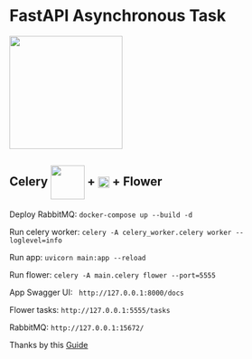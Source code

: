 # FastAPI Asynchronous Task

<img height=200 src="https://fastapi.tiangolo.com/img/logo-margin/logo-teal.png" align='center'>

## Celery <img height=60 src="https://docs.celeryq.dev/en/stable/_static/celery_512.png" align='center'> + <img height=20 src="https://www.rabbitmq.com/img/logo-rabbitmq.svg" align='center'> + Flower

Deploy RabbitMQ: `docker-compose up --build -d`

Run celery worker: `celery -A celery_worker.celery worker --loglevel=info`

Run app: `uvicorn main:app --reload`

Run flower: `celery -A main.celery flower --port=5555`

App Swagger UI: ` http://127.0.0.1:8000/docs`

Flower tasks: `http://127.0.0.1:5555/tasks`

RabbitMQ: `http://127.0.0.1:15672/`

Thanks by this [Guide](https://medium.com/thelorry-product-tech-data/celery-asynchronous-task-queue-with-fastapi-flower-monitoring-tool-e7135bd0479f)